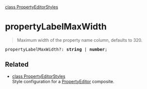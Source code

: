 [class PropertyEditorStyles](PropertyEditorStyles.md)

# propertyLabelMaxWidth

> Maximum width of the property name column, defaults to 320.

<pre class="docgen_signature">propertyLabelMaxWidth?: <b>string</b> | <b>number</b>;</pre>

## Related

- [<!--{ref:class}-->class PropertyEditorStyles](PropertyEditorStyles.md) \
    Style configuration for a [PropertyEditor](PropertyEditor.md) composite.
